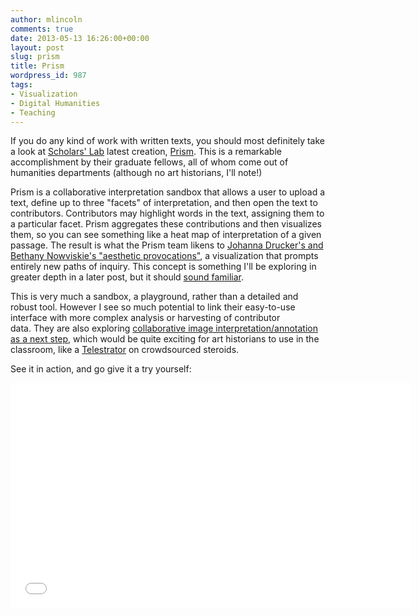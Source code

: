```yaml
---
author: mlincoln
comments: true
date: 2013-05-13 16:26:00+00:00
layout: post
slug: prism
title: Prism
wordpress_id: 987
tags:
- Visualization
- Digital Humanities
- Teaching
---
```


If you do any kind of work with written texts, you should most definitely take a look at [Scholars' Lab](https://scholarslab.lib.virginia.edu/) latest creation, [Prism](http://prism.scholarslab.org/). This is a remarkable accomplishment by their graduate fellows, all of whom come out of humanities departments (although no art historians, I'll note!)

Prism is a collaborative interpretation sandbox that allows a user to upload a text, define up to three "facets" of interpretation, and then open the text to contributors. Contributors may highlight words in the text, assigning them to a particular facet. Prism aggregates these contributions and then visualizes them, so you can see something like a heat map of interpretation of a given passage. The result is what the Prism team likens to [Johanna Drucker's and Bethany Nowviskie's "aesthetic provocations"](http://www.digitalhumanities.org/companion/view?docId=blackwell/9781405103213/9781405103213.xml&chunk.id=ss1-4-10), a visualization that prompts entirely new paths of inquiry. This concept is something I'll be exploring in greater depth in a later post, but it should [sound familiar](/2013/05/09/six-degrees-of-francis-bacon.html).

This is very much a sandbox, a playground, rather than a detailed and robust tool. However I see so much potential to link their easy-to-use interface with more complex analysis or harvesting of contributor data. They are also exploring [collaborative image interpretation/annotation as a next step](http://prism.scholarslab.org/pages/future), which would be quite exciting for art historians to use in the classroom, like a [Telestrator](http://en.wikipedia.org/wiki/Telestrator) on crowdsourced steroids.

See it in action, and go give it a try yourself:

<div class="videoWrapper">
<iframe width="640" height="360" src="//www.youtube-nocookie.com/embed/AxHDcW15UBI" frameborder="0" allowfullscreen></iframe>
</div>
